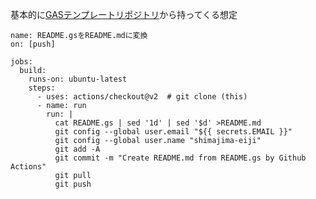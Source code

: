 基本的に[GASテンプレートリポジトリ](https://github.com/shimajima-eiji/--GAS_v5_Template)から持ってくる想定

```
name: README.gsをREADME.mdに変換
on: [push]

jobs:
  build:
    runs-on: ubuntu-latest
    steps:
      - uses: actions/checkout@v2  # git clone (this)
      - name: run
        run: |
          cat README.gs | sed '1d' | sed '$d' >README.md
          git config --global user.email "${{ secrets.EMAIL }}"
          git config --global user.name "shimajima-eiji"
          git add -A
          git commit -m "Create README.md from README.gs by Github Actions"
          git pull
          git push
```